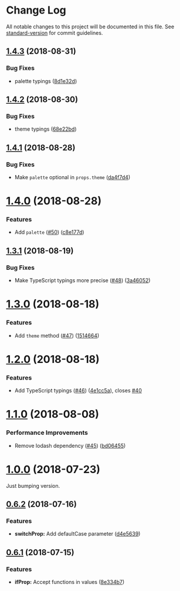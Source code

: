 # Change Log

All notable changes to this project will be documented in this file. See [standard-version](https://github.com/conventional-changelog/standard-version) for commit guidelines.

<a name="1.4.3"></a>
## [1.4.3](https://github.com/diegohaz/styled-tools/compare/v1.4.2...v1.4.3) (2018-08-31)


### Bug Fixes

* palette typings ([8d1e32d](https://github.com/diegohaz/styled-tools/commit/8d1e32d))



<a name="1.4.2"></a>
## [1.4.2](https://github.com/diegohaz/styled-tools/compare/v1.4.1...v1.4.2) (2018-08-30)


### Bug Fixes

* theme typings ([68e22bd](https://github.com/diegohaz/styled-tools/commit/68e22bd))



<a name="1.4.1"></a>
## [1.4.1](https://github.com/diegohaz/styled-tools/compare/v1.4.0...v1.4.1) (2018-08-28)


### Bug Fixes

* Make `palette` optional in `props.theme` ([da4f7d4](https://github.com/diegohaz/styled-tools/commit/da4f7d4))



<a name="1.4.0"></a>
# [1.4.0](https://github.com/diegohaz/styled-tools/compare/v1.3.1...v1.4.0) (2018-08-28)


### Features

* Add `palette` ([#50](https://github.com/diegohaz/styled-tools/issues/50)) ([c8e177d](https://github.com/diegohaz/styled-tools/commit/c8e177d))



<a name="1.3.1"></a>
## [1.3.1](https://github.com/diegohaz/styled-tools/compare/v1.3.0...v1.3.1) (2018-08-19)


### Bug Fixes

* Make TypeScript typings more precise ([#48](https://github.com/diegohaz/styled-tools/issues/48)) ([3a46052](https://github.com/diegohaz/styled-tools/commit/3a46052))



<a name="1.3.0"></a>
# [1.3.0](https://github.com/diegohaz/styled-tools/compare/v1.2.0...v1.3.0) (2018-08-18)


### Features

* Add `theme` method ([#47](https://github.com/diegohaz/styled-tools/issues/47)) ([1514664](https://github.com/diegohaz/styled-tools/commit/1514664))



<a name="1.2.0"></a>
# [1.2.0](https://github.com/diegohaz/styled-tools/compare/v1.1.0...v1.2.0) (2018-08-18)


### Features

* Add TypeScript typings ([#46](https://github.com/diegohaz/styled-tools/issues/46)) ([4e1cc5a](https://github.com/diegohaz/styled-tools/commit/4e1cc5a)), closes [#40](https://github.com/diegohaz/styled-tools/issues/40)



<a name="1.1.0"></a>
# [1.1.0](https://github.com/diegohaz/styled-tools/compare/v1.0.0...v1.1.0) (2018-08-08)


### Performance Improvements

* Remove lodash dependency ([#45](https://github.com/diegohaz/styled-tools/issues/45)) ([bd06455](https://github.com/diegohaz/styled-tools/commit/bd06455))



<a name="1.0.0"></a>
# [1.0.0](https://github.com/diegohaz/styled-tools/compare/v0.6.2...v1.0.0) (2018-07-23)

Just bumping version.



<a name="0.6.2"></a>
## [0.6.2](https://github.com/diegohaz/styled-tools/compare/v0.6.1...v0.6.2) (2018-07-16)


### Features

* **switchProp:** Add defaultCase parameter ([d4e5639](https://github.com/diegohaz/styled-tools/commit/d4e5639))



<a name="0.6.1"></a>
## [0.6.1](https://github.com/diegohaz/styled-tools/compare/v0.6.0...v0.6.1) (2018-07-15)


### Features

* **ifProp:** Accept functions in values ([8e334b7](https://github.com/diegohaz/styled-tools/commit/8e334b7))
